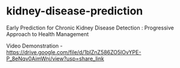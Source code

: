 # kidney-disease-prediction
Early Prediction for Chronic Kidney Disease Detection : Progressive Approach to Health Management

Video Demonstration - https://drive.google.com/file/d/1bIZnZ586ZO5lOvYPE-P_8eNqv0AimWnj/view?usp=share_link
